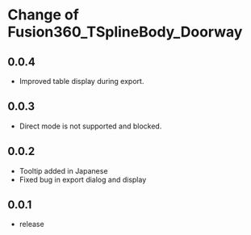 # Change of Fusion360_TSplineBody_Doorway

## 0.0.4
+ Improved table display during export.

## 0.0.3
+ Direct mode is not supported and blocked.

## 0.0.2
+ Tooltip added in Japanese
+ Fixed bug in export dialog and display

## 0.0.1
+ release